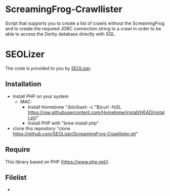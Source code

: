 # ScreamingFrog-Crawllister
Script that supports you to create a list of crawls without the ScreamingFrog and to create the required JDBC connection string to a crawl in order to be able to access the Derby database directly with SQL.

# SEOLizer
The code is provided to you by [SEOLizer](https://www.seolizer.de).

## Installation
- Install PHP on your system
  - MAC:
    - Install Homebrew "/bin/bash -c "$(curl -fsSL https://raw.githubusercontent.com/Homebrew/install/HEAD/install.sh)"
    - Install PHP with "brew install php"
- clone this repository "clone https://github.com/SEOLizer/ScreamingFrog-Crawllister.git"

## Require
This library based on PHP (https://www.php.net/).

## Filelist
- 
